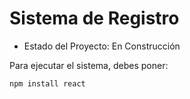 <H1>Sistema de Registro</H1>

- Estado del Proyecto: En Construcción
 
Para ejecutar el sistema, debes poner: 

```npm install react```
